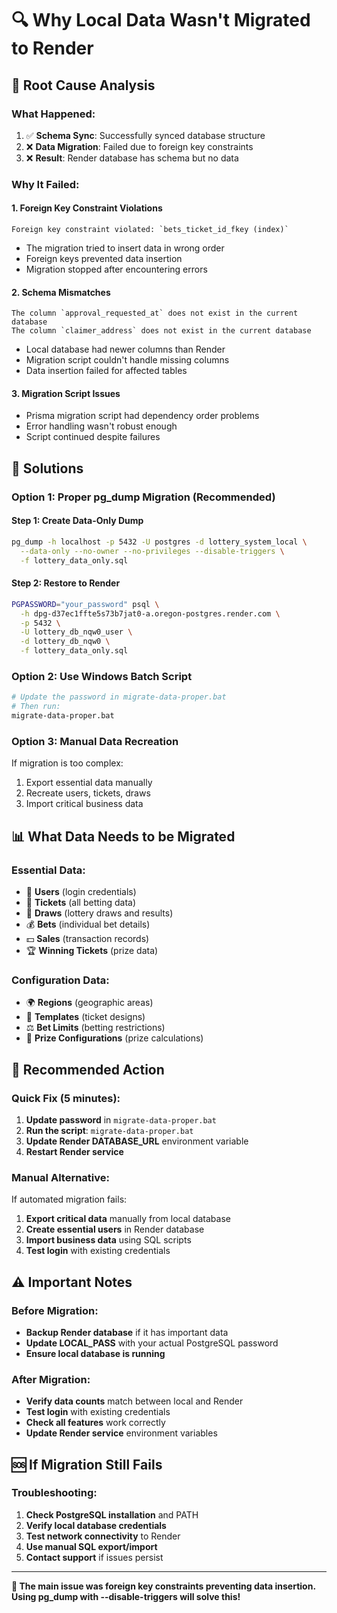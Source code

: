 # 🔍 Why Local Data Wasn't Migrated to Render

## 🚨 **Root Cause Analysis**

### **What Happened:**
1. ✅ **Schema Sync**: Successfully synced database structure
2. ❌ **Data Migration**: Failed due to foreign key constraints
3. ❌ **Result**: Render database has schema but no data

### **Why It Failed:**

#### **1. Foreign Key Constraint Violations**
```
Foreign key constraint violated: `bets_ticket_id_fkey (index)`
```
- The migration tried to insert data in wrong order
- Foreign keys prevented data insertion
- Migration stopped after encountering errors

#### **2. Schema Mismatches**
```
The column `approval_requested_at` does not exist in the current database
The column `claimer_address` does not exist in the current database
```
- Local database had newer columns than Render
- Migration script couldn't handle missing columns
- Data insertion failed for affected tables

#### **3. Migration Script Issues**
- Prisma migration script had dependency order problems
- Error handling wasn't robust enough
- Script continued despite failures

## 🔧 **Solutions**

### **Option 1: Proper pg_dump Migration (Recommended)**

#### **Step 1: Create Data-Only Dump**
```bash
pg_dump -h localhost -p 5432 -U postgres -d lottery_system_local \
  --data-only --no-owner --no-privileges --disable-triggers \
  -f lottery_data_only.sql
```

#### **Step 2: Restore to Render**
```bash
PGPASSWORD="your_password" psql \
  -h dpg-d37ec1ffte5s73b7jat0-a.oregon-postgres.render.com \
  -p 5432 \
  -U lottery_db_nqw0_user \
  -d lottery_db_nqw0 \
  -f lottery_data_only.sql
```

### **Option 2: Use Windows Batch Script**
```bash
# Update the password in migrate-data-proper.bat
# Then run:
migrate-data-proper.bat
```

### **Option 3: Manual Data Recreation**
If migration is too complex:
1. Export essential data manually
2. Recreate users, tickets, draws
3. Import critical business data

## 📊 **What Data Needs to be Migrated**

### **Essential Data:**
- 👥 **Users** (login credentials)
- 🎫 **Tickets** (all betting data)
- 🎲 **Draws** (lottery draws and results)
- 💰 **Bets** (individual bet details)
- 💵 **Sales** (transaction records)
- 🏆 **Winning Tickets** (prize data)

### **Configuration Data:**
- 🌍 **Regions** (geographic areas)
- 📄 **Templates** (ticket designs)
- ⚖️ **Bet Limits** (betting restrictions)
- 🎁 **Prize Configurations** (prize calculations)

## 🎯 **Recommended Action**

### **Quick Fix (5 minutes):**
1. **Update password** in `migrate-data-proper.bat`
2. **Run the script**: `migrate-data-proper.bat`
3. **Update Render DATABASE_URL** environment variable
4. **Restart Render service**

### **Manual Alternative:**
If automated migration fails:
1. **Export critical data** manually from local database
2. **Create essential users** in Render database
3. **Import business data** using SQL scripts
4. **Test login** with existing credentials

## ⚠️ **Important Notes**

### **Before Migration:**
- **Backup Render database** if it has important data
- **Update LOCAL_PASS** with your actual PostgreSQL password
- **Ensure local database is running**

### **After Migration:**
- **Verify data counts** match between local and Render
- **Test login** with existing credentials
- **Check all features** work correctly
- **Update Render service** environment variables

## 🆘 **If Migration Still Fails**

### **Troubleshooting:**
1. **Check PostgreSQL installation** and PATH
2. **Verify local database credentials**
3. **Test network connectivity** to Render
4. **Use manual SQL export/import**
5. **Contact support** if issues persist

---

**🎯 The main issue was foreign key constraints preventing data insertion. Using pg_dump with --disable-triggers will solve this!**
